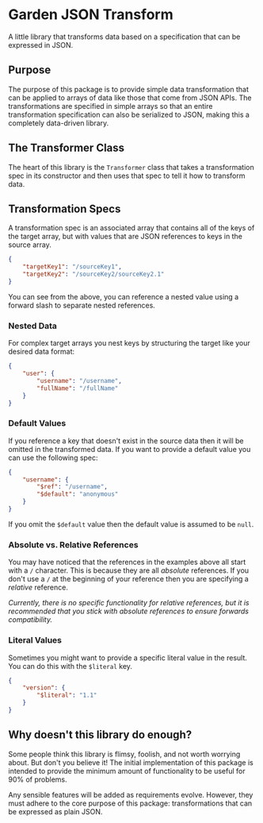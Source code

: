 # Garden JSON Transform

A little library that transforms data based on a specification that can be expressed in JSON.

## Purpose

The purpose of this package is to provide simple data transformation that can be applied to arrays of data like those that come from JSON APIs. The transformations are specified in simple arrays so that an entire transformation specification can also be serialized to JSON, making this a completely data-driven library.

## The Transformer Class

The heart of this library is the `Transformer` class that takes a transformation spec in its constructor and then uses that spec to tell it how to transform data.

## Transformation Specs

A transformation spec is an associated array that contains all of the keys of the target array, but with values that are JSON references to keys in the source array.

```json
{
    "targetKey1": "/sourceKey1",
    "targetKey2": "/sourceKey2/sourceKey2.1"
}
```

You can see from the above, you can reference a nested value using a forward slash to separate nested references.

### Nested Data

For complex target arrays you nest keys by structuring the target like your desired data format:

```json
{
    "user": {
        "username": "/username",
        "fullName": "/fullName"
    }
}
```

### Default Values

If you reference a key that doesn't exist in the source data then it will be omitted in the transformed data. If you want to provide a default value you can use the following spec:

```json
{
    "username": {
        "$ref": "/username",
        "$default": "anonymous"
    }
}
```

If you omit the `$default` value then the default value is assumed to be `null`.

### Absolute vs. Relative References

You may have noticed that the references in the examples above all start with a `/` character. This is because they are all *absolute* references. If you don't use a `/` at the beginning of your reference then you are specifying a *relative* reference.

*Currently, there is no specific functionality for relative references, but it is recommended that you stick with absolute references to ensure forwards compatibility.*

### Literal Values

Sometimes you might want to provide a specific literal value in the result. You can do this with the `$literal` key.

```json
{
    "version": {
        "$literal": "1.1"
    }
}
```

## Why doesn't this library do enough?

Some people think this library is flimsy, foolish, and not worth worrying about. But don't you believe it! The initial implementation of this package is intended to provide the minimum amount of functionality to be useful for 90% of problems.

Any sensible features will be added as requirements evolve. However, they must adhere to the core purpose of this package: transformations that can be expressed as plain JSON.
